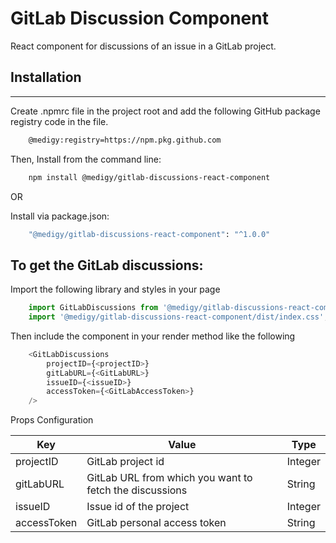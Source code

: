 # GitLab Discussion Component
React component for discussions of an issue in a GitLab project.

## Installation

---
Create .npmrc file in the project root and add the following GitHub package registry code in the file.

```bash
    @medigy:registry=https://npm.pkg.github.com
```

Then, Install from the command line:

```bash
    npm install @medigy/gitlab-discussions-react-component
```
OR

Install via package.json:
```bash
    "@medigy/gitlab-discussions-react-component": "^1.0.0"
```

## To get the GitLab discussions:

Import the following library and styles in your page
```javascript
    import GitLabDiscussions from '@medigy/gitlab-discussions-react-component';
    import '@medigy/gitlab-discussions-react-component/dist/index.css';
```
Then include the component in your render method like the following

```javascript
    <GitLabDiscussions
        projectID={<projectID>}
        gitLabURL={<GitLabURL>}
        issueID={<issueID>}
        accessToken={<GitLabAccessToken>}
    />
```


Props Configuration

| Key| Value| Type |
|---|---|---|
|projectID | GitLab project id | Integer
|gitLabURL | GitLab URL from which you want to fetch the discussions | String
|issueID | Issue id of the project | Integer
|accessToken| GitLab personal access token | String
